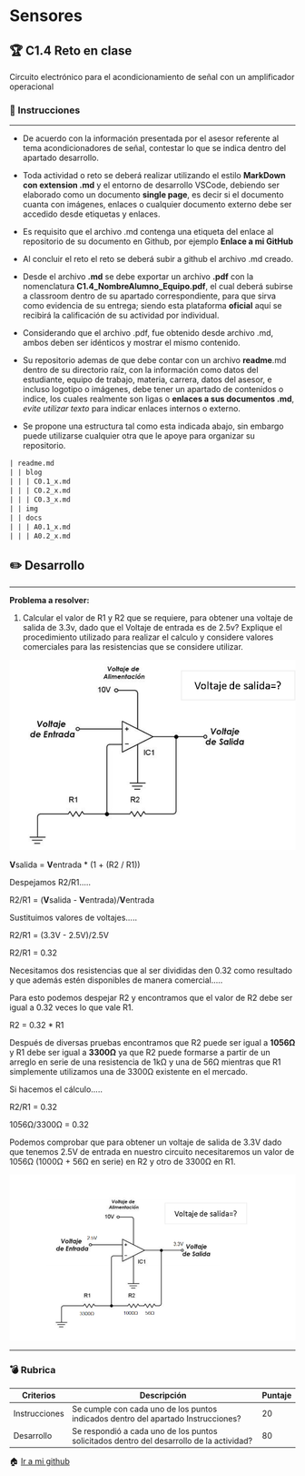 # Sensores
## :trophy: C1.4 Reto en clase

Circuito electrónico para el acondicionamiento de señal con un amplificador operacional

### :blue_book: Instrucciones

___

- De acuerdo con la información presentada por el asesor referente al tema acondicionadores de señal, contestar lo que se indica dentro del apartado desarrollo.

- Toda actividad o reto se deberá realizar utilizando el estilo **MarkDown con extension .md** y el entorno de desarrollo VSCode, debiendo ser elaborado como un documento **single page**, es decir si el documento cuanta con imágenes, enlaces o cualquier documento externo debe ser accedido desde etiquetas y enlaces.
- Es requisito que el archivo .md contenga una etiqueta del enlace al repositorio de su documento en Github, por ejemplo **Enlace a mi GitHub**
- Al concluir el reto el reto se deberá subir a github el archivo .md creado.
- Desde el archivo **.md** se debe exportar un archivo **.pdf** con la nomenclatura **C1.4_NombreAlumno_Equipo.pdf**, el cual deberá subirse a classroom dentro de su apartado correspondiente, para que sirva como evidencia de su entrega; siendo esta plataforma **oficial** aquí se recibirá la calificación de su actividad por individual.
- Considerando que el archivo .pdf, fue obtenido desde archivo .md, ambos deben ser idénticos y mostrar el mismo contenido.
- Su repositorio ademas de que debe contar con un archivo **readme**.md dentro de su directorio raíz, con la información como datos del estudiante, equipo de trabajo, materia, carrera, datos del asesor, e incluso logotipo o imágenes, debe tener un apartado de contenidos o indice, los cuales realmente son ligas o **enlaces a sus documentos .md**, _evite utilizar texto_ para indicar enlaces internos o externo.
- Se propone una estructura tal como esta indicada abajo, sin embargo puede utilizarse cualquier otra que le apoye para organizar su repositorio.

```  
| readme.md
| | blog
| | | C0.1_x.md
| | | C0.2_x.md
| | | C0.3_x.md
| | img
| | docs
| | | A0.1_x.md
| | | A0.2_x.md
```


## :pencil2: Desarrollo

___

**Problema a resolver:**

1. Calcular el valor de R1 y R2 que se requiere, para obtener una voltaje de salida de 3.3v, dado que el Voltaje de entrada es de 2.5v? Explique el procedimiento utilizado para realizar el calculo y considere valores comerciales para las resistencias que se considere utilizar.

![Acondicionador_de_senal_AmOp](../img/C1.x_CircuitoAcondicionadorAmOP.png)


**V**salida = **V**entrada * (1 + (R2 / R1))

Despejamos R2/R1.....

R2/R1 = (**V**salida - **V**entrada)/**V**entrada

Sustituimos valores de voltajes.....

R2/R1 = (3.3V - 2.5V)/2.5V

R2/R1 = 0.32

Necesitamos dos resistencias que al ser divididas den 0.32 como resultado y que además estén disponibles de manera comercial.....

Para esto podemos despejar R2 y encontramos que el valor de R2 debe ser igual a 0.32 veces lo que vale R1.

R2 = 0.32 * R1

Después de diversas pruebas encontramos que R2 puede ser igual a **1056Ω** y R1 debe ser igual a **3300Ω** ya que R2 puede formarse a partir de un arreglo en serie de una resistencia de 1kΩ y una de 56Ω mientras que R1 simplemente utilizamos una de 3300Ω existente en el mercado. 

Si hacemos el cálculo.....

R2/R1 = 0.32

1056Ω/3300Ω = 0.32

Podemos comprobar que para obtener un voltaje de salida de 3.3V dado que tenemos 2.5V de entrada en nuestro circuito necesitaremos un valor de 1056Ω (1000Ω + 56Ω en serie) en R2 y otro de 3300Ω en R1.

![Acondicionador_de_senal_AmOp](../img/C1.4_respuesta.png)
___

### :bomb: Rubrica

| Criterios     | Descripción                                                                                  | Puntaje |
| ------------- | -------------------------------------------------------------------------------------------- | ------- |
| Instrucciones | Se cumple con cada uno de los puntos indicados dentro del apartado Instrucciones?            | 20 |
| Desarrollo    | Se respondió a cada uno de los puntos solicitados dentro del desarrollo de la actividad?     | 80      |

:house: [Ir a mi github](https://github.com/Gabriel123x/Sistemas_Programables.git)